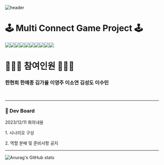 ![header](https://capsule-render.vercel.app/api?type=waving&color=timeGradient&text=Welcome%20%our%20%Project%20GitHub%20👋&animation=twinkling&fontSize=35&fontAlignY=40&fontAlign=70&height=250)

<h1>🕹️ Multi Connect Game Project 🕹️ </h1>  

<img src="https://img.shields.io/badge/aws-FDEE21?style=for-the-badge&logo=amazonaws&logoColor=white"><img src="https://img.shields.io/badge/spring-6DB33F?style=for-the-badge&logo=spring&logoColor=white"><img src="https://img.shields.io/badge/oracle-F80000?style=for-the-badge&logo=oracle&logoColor=white"><img src="https://img.shields.io/badge/java-%23ED8B00?style=for-the-badge&logo=openjdk&logoColor=white"><img src="https://img.shields.io/badge/js-F7DF1E?style=for-the-badge&logo=javascript&logoColor=white"><img src="https://img.shields.io/badge/jetbrains-000000?style=for-the-badge&logo=jetbrains&logoColor=white"><img src="https://img.shields.io/badge/github-181717?style=for-the-badge&logo=github&logoColor=white"><img src="https://img.shields.io/badge/html5-E34F26?style=for-the-badge&logo=html5&logoColor=white"><img src="https://img.shields.io/badge/css3-1572B6?style=for-the-badge&logo=css3&logoColor=white"><img src="https://img.shields.io/badge/UTF 8-EA2328?style=for-the-badge">

  <h1> 👨🏻‍💻 참여인원 👩🏻‍💻 </h1>
  <h3> 한현희 한예종 김가율 이영주 이소연 김성도 이수민 </h3>
  <br>
<hr>

<h3> 🚧 Dev Board </h3>

<p> 2023/12/11 화의내용 </p>
<p> 1. 시나리오 구상 </p>
<p> 2. 역할 분배 및 준비사항 공지 </p>




<hr>

![Anurag's GitHub stats](https://github-readme-stats.vercel.app/api?username=gayulz&show_icons=true&theme=transparent)

